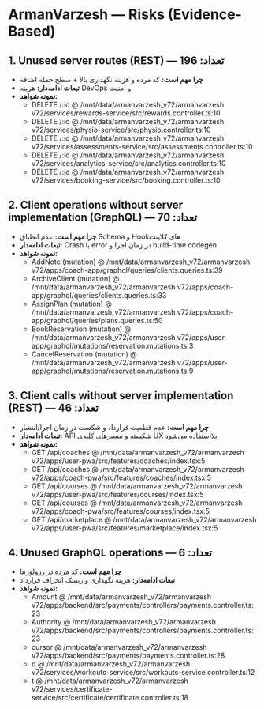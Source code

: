 # ArmanVarzesh — Risks (Evidence-Based)

## 1. Unused server routes (REST) — تعداد: 196
- **چرا مهم است:** کد مرده و هزینه نگهداری بالا + سطح حمله اضافه
- **تبعات ادامه‌دار:** هزینه DevOps و امنیت
- **نمونه شواهد:**
  - DELETE /:id @ /mnt/data/armanvarzesh_v72/armanvarzesh v72/services/rewards-service/src/rewards.controller.ts:10
  - DELETE /:id @ /mnt/data/armanvarzesh_v72/armanvarzesh v72/services/physio-service/src/physio.controller.ts:10
  - DELETE /:id @ /mnt/data/armanvarzesh_v72/armanvarzesh v72/services/assessments-service/src/assessments.controller.ts:10
  - DELETE /:id @ /mnt/data/armanvarzesh_v72/armanvarzesh v72/services/analytics-service/src/analytics.controller.ts:10
  - DELETE /:id @ /mnt/data/armanvarzesh_v72/armanvarzesh v72/services/booking-service/src/booking.controller.ts:10

## 2. Client operations without server implementation (GraphQL) — تعداد: 70
- **چرا مهم است:** عدم انطباق Schema و Hookهای کلاینت
- **تبعات ادامه‌دار:** Crash یا error در زمان اجرا و build-time codegen
- **نمونه شواهد:**
  - AddNote (mutation) @ /mnt/data/armanvarzesh_v72/armanvarzesh v72/apps/coach-app/graphql/queries/clients.queries.ts:39
  - ArchiveClient (mutation) @ /mnt/data/armanvarzesh_v72/armanvarzesh v72/apps/coach-app/graphql/queries/clients.queries.ts:33
  - AssignPlan (mutation) @ /mnt/data/armanvarzesh_v72/armanvarzesh v72/apps/coach-app/graphql/queries/plans.queries.ts:50
  - BookReservation (mutation) @ /mnt/data/armanvarzesh_v72/armanvarzesh v72/apps/user-app/graphql/mutations/reservation.mutations.ts:3
  - CancelReservation (mutation) @ /mnt/data/armanvarzesh_v72/armanvarzesh v72/apps/user-app/graphql/mutations/reservation.mutations.ts:9

## 3. Client calls without server implementation (REST) — تعداد: 46
- **چرا مهم است:** عدم قطعیت قرارداد و شکست در زمان اجرا/انتشار
- **تبعات ادامه‌دار:** API شکسته و مسیرهای کلیدی UX بلااستفاده می‌شود
- **نمونه شواهد:**
  - GET /api/coaches @ /mnt/data/armanvarzesh_v72/armanvarzesh v72/apps/user-pwa/src/features/coaches/index.tsx:5
  - GET /api/coaches @ /mnt/data/armanvarzesh_v72/armanvarzesh v72/apps/coach-pwa/src/features/coaches/index.tsx:5
  - GET /api/courses @ /mnt/data/armanvarzesh_v72/armanvarzesh v72/apps/user-pwa/src/features/courses/index.tsx:5
  - GET /api/courses @ /mnt/data/armanvarzesh_v72/armanvarzesh v72/apps/coach-pwa/src/features/courses/index.tsx:5
  - GET /api/marketplace @ /mnt/data/armanvarzesh_v72/armanvarzesh v72/apps/user-pwa/src/features/marketplace/index.tsx:5

## 4. Unused GraphQL operations — تعداد: 6
- **چرا مهم است:** کد مرده در رزولورها
- **تبعات ادامه‌دار:** هزینه نگهداری و ریسک انحراف قرارداد
- **نمونه شواهد:**
  - Amount @ /mnt/data/armanvarzesh_v72/armanvarzesh v72/apps/backend/src/payments/controllers/payments.controller.ts:23
  - Authority @ /mnt/data/armanvarzesh_v72/armanvarzesh v72/apps/backend/src/payments/controllers/payments.controller.ts:23
  - cursor @ /mnt/data/armanvarzesh_v72/armanvarzesh v72/apps/backend/src/payments/payments.controller.ts:28
  - q @ /mnt/data/armanvarzesh_v72/armanvarzesh v72/services/workouts-service/src/workouts-service.controller.ts:12
  - t @ /mnt/data/armanvarzesh_v72/armanvarzesh v72/services/certificate-service/src/certificate/certificate.controller.ts:18

